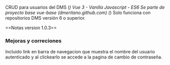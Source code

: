 CRUD para usuarios del DMS (*)
Vue 3 - Vanilla Javascript - ES6
Se parte de proyecto base vue-base (dmeritano.github.com)
(*) Solo funciona con repositorios DMS versión 6 o superior.


==Notas version 1.0.3==


### Mejoras y correciones

Incluido link en barra de navegacion que muestra el nombre del usuario autenticado y al clickearlo se accede a la pagina de cambio de contraseña.
